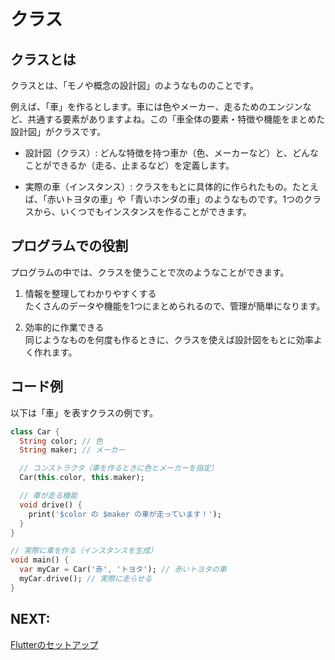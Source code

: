 # クラス

## クラスとは

クラスとは、「モノや概念の設計図」のようなもののことです。

例えば、「車」を作るとします。車には色やメーカー、走るためのエンジンなど、共通する要素がありますよね。この「車全体の要素・特徴や機能をまとめた設計図」がクラスです。

- 設計図（クラス）: どんな特徴を持つ車か（色、メーカーなど）と、どんなことができるか（走る、止まるなど）を定義します。

- 実際の車（インスタンス）: クラスをもとに具体的に作られたもの。たとえば、「赤いトヨタの車」や「青いホンダの車」のようなものです。1つのクラスから、いくつでもインスタンスを作ることができます。

## プログラムでの役割

プログラムの中では、クラスを使うことで次のようなことができます。

1. 情報を整理してわかりやすくする  
たくさんのデータや機能を1つにまとめられるので、管理が簡単になります。

1. 効率的に作業できる  
同じようなものを何度も作るときに、クラスを使えば設計図をもとに効率よく作れます。

## コード例

以下は「車」を表すクラスの例です。

```dart
class Car {
  String color; // 色
  String maker; // メーカー

  // コンストラクタ（車を作るときに色とメーカーを指定）
  Car(this.color, this.maker);

  // 車が走る機能
  void drive() {
    print('$color の $maker の車が走っています！');
  }
}

// 実際に車を作る（インスタンスを生成）
void main() {
  var myCar = Car('赤', 'トヨタ'); // 赤いトヨタの車
  myCar.drive(); // 実際に走らせる
}
```


## NEXT: 

[Flutterのセットアップ](../section2/00_setup.md)


